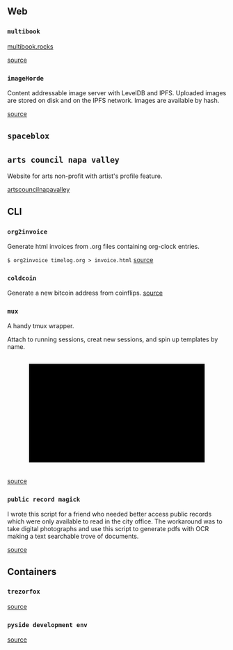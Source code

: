 ## Web
### `multibook`
[multibook.rocks](http://multibook.rocks/)

[source](https://github.com/rgruesbeck/multibook)

### `imageHorde`
Content addressable image server with LevelDB and IPFS.
Uploaded images are stored on disk and on the IPFS network.
Images are available by hash.

[source](https://github.com/rgruesbeck/imgHorde)

## `spaceblox`

## `arts council napa valley`
Website for arts non-profit with artist's profile feature.

[artscouncilnapavalley](https://www.artscouncilnapavalley.org/)

## CLI

### `org2invoice`
Generate html invoices from .org files containing org-clock entries.

``
  $ org2invoice timelog.org > invoice.html
``
[source](https://github.com/rgruesbeck/org2invoice)

### `coldcoin`
Generate a new bitcoin address from coinflips.
[source](https://gist.github.com/rgruesbeck/d75fc0f054f42489610e6824acef5358)

### `mux`
A handy tmux wrapper.

Attach to running sessions, creat new sessions, and spin up templates by name.

<div align="center">
		<br/>
			<a href="">
				<img src="https://github.com/rgruesbeck/projects/blob/master/media/mux.gif" alt="mux" width="80%">
			</a>
		<br/>
		<br/>
</div>

[source](https://gist.github.com/rgruesbeck/ead07be89279027bc17029d672d47c7e)

### `public record magick`
I wrote this script for a friend who needed better access public records which were only available to read in the city office.
The workaround was to take digital photographs and use this script to generate pdfs with OCR making a text searchable trove of documents.

[source](https://github.com/rgruesbeck/publicRecordMagick)

## Containers

### `trezorfox`
[source](https://github.com/rgruesbeck/publicRecordMagick)

### `pyside development env`
[source](https://github.com/rgruesbeck/publicRecordMagick)
